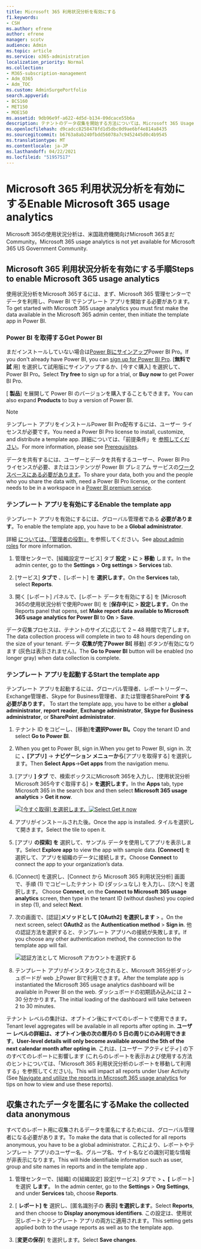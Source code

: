 ```yaml
---
title: Microsoft 365 利用状況分析を有効にする
f1.keywords:
- CSH
ms.author: efrene
author: efrene
manager: scotv
audience: Admin
ms.topic: article
ms.service: o365-administration
localization_priority: Normal
ms.collection:
- M365-subscription-management
- Adm_O365
- Adm_TOC
ms.custom: AdminSurgePortfolio
search.appverid:
- BCS160
- MET150
- MOE150
ms.assetid: 9db96e9f-a622-4d5d-b134-09dcace55b6a
description: テナントのデータ収集を開始する方法については、Microsoft 365 Usage Analytics テンプレート アプリを使用Power BI。
ms.openlocfilehash: d9cadcc8258478fd1d5dbc0d9ae6bf4e814a8435
ms.sourcegitcommit: b6763a8ab240fbdd56078a7c9452445d0c4b9545
ms.translationtype: MT
ms.contentlocale: ja-JP
ms.lasthandoff: 04/22/2021
ms.locfileid: "51957517"
---
```

# <a name="enable-microsoft-365-usage-analytics"></a><span data-ttu-id="dab70-103">Microsoft 365 利用状況分析を有効にする</span><span class="sxs-lookup"><span data-stu-id="dab70-103">Enable Microsoft 365 usage analytics</span></span>

<span data-ttu-id="dab70-104">Microsoft 365の使用状況分析は、米国政府機関向けMicrosoft 365まだCommunity。</span><span class="sxs-lookup"><span data-stu-id="dab70-104">Microsoft 365 usage analytics is not yet available for Microsoft 365 US Government Community.</span></span>
  
## <a name="steps-to-enable-microsoft-365-usage-analytics"></a><span data-ttu-id="dab70-105">Microsoft 365 利用状況分析を有効にする手順</span><span class="sxs-lookup"><span data-stu-id="dab70-105">Steps to enable Microsoft 365 usage analytics</span></span>

<span data-ttu-id="dab70-106">使用状況分析をMicrosoft 365するには、まず、Microsoft 365 管理センターでデータを利用し、Power BI でテンプレート アプリを開始する必要があります。</span><span class="sxs-lookup"><span data-stu-id="dab70-106">To get started with Microsoft 365 usage analytics you must first make the data available in the Microsoft 365 admin center, then initiate the template app in Power BI.</span></span>
  
### <a name="get-power-bi"></a><span data-ttu-id="dab70-107">Power BI を取得する</span><span class="sxs-lookup"><span data-stu-id="dab70-107">Get Power BI</span></span>

<span data-ttu-id="dab70-108">まだインストールしていない場合は[Power BIにサインアップ](https://go.microsoft.com/fwlink/p/?linkid=845347)Power BI Pro。</span><span class="sxs-lookup"><span data-stu-id="dab70-108">If you don't already have Power BI, you can [sign up for Power BI Pro](https://go.microsoft.com/fwlink/p/?linkid=845347).</span></span> <span data-ttu-id="dab70-109">[**無料で試** 用] を選択して試用版にサインアップするか、[今すぐ購入] を選択して、Power BI Pro。</span><span class="sxs-lookup"><span data-stu-id="dab70-109">Select **Try free** to sign up for a trial, or **Buy now** to get Power BI Pro.</span></span>
  
  
<span data-ttu-id="dab70-110">[ **製品**] を展開して Power BI のバージョンを購入することもできます。</span><span class="sxs-lookup"><span data-stu-id="dab70-110">You can also expand **Products** to buy a version of Power BI.</span></span> 

> [!NOTE]
> <span data-ttu-id="dab70-111">テンプレート アプリをインストールPower BI Pro配布するには、ユーザー ライセンスが必要です。</span><span class="sxs-lookup"><span data-stu-id="dab70-111">You need a Power BI Pro license to install, customize, and distribute a template app.</span></span> <span data-ttu-id="dab70-112">詳細については、「前提条件」を [参照してください](/power-bi/service-template-apps-install-distribute?source=docs#prerequisites)。</span><span class="sxs-lookup"><span data-stu-id="dab70-112">For more information, please see [Prerequisites](/power-bi/service-template-apps-install-distribute?source=docs#prerequisites).</span></span>

<span data-ttu-id="dab70-113">データを共有するには、ユーザーとデータを共有するユーザー、Power BI Pro ライセンスが必要、またはコンテンツが Power BI プレミアム サービスの[ワークスペースにある必要があります](/power-bi/service-premium-what-is)。</span><span class="sxs-lookup"><span data-stu-id="dab70-113">To share your data, both you and the people who you share the data with, need a Power BI Pro license, or the content needs to be in a workspace in a [Power BI premium service](/power-bi/service-premium-what-is).</span></span> 
  
### <a name="enable-the-template-app"></a><span data-ttu-id="dab70-114">テンプレート アプリを有効にする</span><span class="sxs-lookup"><span data-stu-id="dab70-114">Enable the template app</span></span>

<span data-ttu-id="dab70-115">テンプレート アプリを有効にするには、グローバル管理者である **必要があります**。</span><span class="sxs-lookup"><span data-stu-id="dab70-115">To enable the template app, you have to be a **Global administrator**.</span></span>
  
<span data-ttu-id="dab70-116">詳細 [については、「管理者の役割」](../add-users/about-admin-roles.md) を参照してください。</span><span class="sxs-lookup"><span data-stu-id="dab70-116">See [about admin roles](../add-users/about-admin-roles.md) for more information.</span></span> 
  
1. <span data-ttu-id="dab70-117">管理センターで、[組織設定サービス] タブ **設定** \> **に** \> **移動** します。</span><span class="sxs-lookup"><span data-stu-id="dab70-117">In the admin center, go to the **Settings** \> **Org settings** \> **Services** tab.</span></span> 
    
2. <span data-ttu-id="dab70-118">[サービス] **タブで** 、[レポート] を  **選択します**。</span><span class="sxs-lookup"><span data-stu-id="dab70-118">On the **Services** tab, select  **Reports**.</span></span>
    
3. <span data-ttu-id="dab70-119">開く [レポート] パネルで、[レポート データを有効にする] を [Microsoft 365の使用状況分析で使用Power BI] を [**保存中**]**に** \> **設定します**。</span><span class="sxs-lookup"><span data-stu-id="dab70-119">On the Reports panel that opens, set **Make report data available to Microsoft 365 usage analytics for Power BI** to **On** \> **Save**.</span></span> 
  
<span data-ttu-id="dab70-120">データ収集プロセスは、テナントのサイズに応じて 2 ~ 48 時間で完了します。</span><span class="sxs-lookup"><span data-stu-id="dab70-120">The data collection process will complete in two to 48 hours depending on the size of your tenant.</span></span> <span data-ttu-id="dab70-121">データ **収集が完了Power BI[** 移動] ボタンが有効になります (灰色は表示されません)。</span><span class="sxs-lookup"><span data-stu-id="dab70-121">The **Go to Power BI** button will be enabled (no longer gray) when data collection is complete.</span></span> 
    
### <a name="start-the-template-app"></a><span data-ttu-id="dab70-122">テンプレート アプリを起動する</span><span class="sxs-lookup"><span data-stu-id="dab70-122">Start the template app</span></span>

<span data-ttu-id="dab70-123">テンプレート アプリを起動するには、グローバル管理者、レポートリーダー、Exchange管理者、Skype for Business管理者、または管理者SharePoint **する必要があります**。 </span><span class="sxs-lookup"><span data-stu-id="dab70-123">To start the template app, you have to be either a **global administrator**, **report reader**, **Exchange administrator**, **Skype for Business administrator**, or **SharePoint administrator**.</span></span> 
  
1. <span data-ttu-id="dab70-124">テナント ID をコピーし、[移動]**を選択Power BI。**</span><span class="sxs-lookup"><span data-stu-id="dab70-124">Copy the tenant ID and select **Go to Power BI**.</span></span>
    
2.  <span data-ttu-id="dab70-125">When you get to Power BI, sign in.</span><span class="sxs-lookup"><span data-stu-id="dab70-125">When you get to Power BI, sign in.</span></span> <span data-ttu-id="dab70-126">次に **、[アプリ]** -> **ナビゲーション メニューから**[アプリを取得する] を選択します。</span><span class="sxs-lookup"><span data-stu-id="dab70-126">Then **Select Apps**->**Get apps** from the navigation menu.</span></span>    
  
3. <span data-ttu-id="dab70-127">[アプリ **] タブ** で、検索ボックスにMicrosoft 365を入力し、[使用状況分析Microsoft 365今すぐ取得する] \> **を選択します**。</span><span class="sxs-lookup"><span data-stu-id="dab70-127">In the **Apps** tab, type Microsoft 365 in the search box and then select **Microsoft 365 usage analytics** \> **Get it now**.</span></span>

    <span data-ttu-id="dab70-128">[![[今すぐ取得] を選択します。](../../media/78102250-9874-4a32-8365-436f13560b52.png)](https://app.powerbi.com/groups/me/getapps/services/cia_microsoft365.microsoft-365-usage-analytics)</span><span class="sxs-lookup"><span data-stu-id="dab70-128">[![Select Get it now](../../media/78102250-9874-4a32-8365-436f13560b52.png)](https://app.powerbi.com/groups/me/getapps/services/cia_microsoft365.microsoft-365-usage-analytics)</span></span>
    
4.  <span data-ttu-id="dab70-129">アプリがインストールされた後。</span><span class="sxs-lookup"><span data-stu-id="dab70-129">Once the app is installed.</span></span> <span data-ttu-id="dab70-130">タイルを選択して開きます。</span><span class="sxs-lookup"><span data-stu-id="dab70-130">Select the tile to open it.</span></span>

5.  <span data-ttu-id="dab70-131">[アプリ **の探索] を** 選択して、サンプル データを使用してアプリを表示します。</span><span class="sxs-lookup"><span data-stu-id="dab70-131">Select **Explore app** to view the app with sample data.</span></span> <span data-ttu-id="dab70-132">**[Connect]** を選択して、アプリを組織のデータに接続します。</span><span class="sxs-lookup"><span data-stu-id="dab70-132">Choose **Connect** to connect the app to your organization’s data.</span></span>

6.  <span data-ttu-id="dab70-133">[Connect] を選択し、[Connect から Microsoft 365 利用状況分析] 画面で、手順 (1) でコピーしたテナント ID (ダッシュなし) を入力し、[次へ] を選択します。  </span><span class="sxs-lookup"><span data-stu-id="dab70-133">Choose **Connect**, on the **Connect to Microsoft 365 usage analytics** screen, then type in the tenant ID (without dashes) you copied in step (1), and select **Next**.</span></span>
    
7. <span data-ttu-id="dab70-134">次の画面で、[認証]**メソッドとして [OAuth2]** **を選択します** \> 。</span><span class="sxs-lookup"><span data-stu-id="dab70-134">On the next screen, select **OAuth2** as the **Authentication method** \> **Sign in**.</span></span> <span data-ttu-id="dab70-135">他の認証方法を選択すると、テンプレート アプリへの接続が失敗します。</span><span class="sxs-lookup"><span data-stu-id="dab70-135">If you choose any other authentication method, the connection to the template app will fail.</span></span>
    
    ![認証方法として Microsoft アカウントを選択する](../../media/ab6f0463-c3f7-4088-a605-67c699fa86adnew.png)
  
8. <span data-ttu-id="dab70-137">テンプレート アプリがインスタンス化されると、Microsoft 365分析ダッシュボードが web 上Power BIで利用できます。</span><span class="sxs-lookup"><span data-stu-id="dab70-137">After the template app is instantiated the Microsoft 365 usage analytics dashboard will be available in Power BI on the web.</span></span> <span data-ttu-id="dab70-138">ダッシュボードの初期読み込みには 2 ~ 30 分かかります。</span><span class="sxs-lookup"><span data-stu-id="dab70-138">The initial loading of the dashboard will take between 2 to 30 minutes.</span></span>
  
<span data-ttu-id="dab70-139">テナント レベルの集計は、オプトイン後にすべてのレポートで使用できます。</span><span class="sxs-lookup"><span data-stu-id="dab70-139">Tenant level aggregates will be available in all reports after opting in.</span></span> <span data-ttu-id="dab70-140">**ユーザー レベルの詳細は、オプトイン後の次の暦月の 5 日の周りにのみ利用できます**。</span><span class="sxs-lookup"><span data-stu-id="dab70-140">**User-level details will only become available around the 5th of the next calendar month after opting in**.</span></span> <span data-ttu-id="dab70-141">これは、[ユーザー アクティビティ] の下のすべての[](navigate-and-utilize-reports.md)レポートに影響します (これらのレポートを表示および使用する方法のヒントについては、「Microsoft 365 利用状況分析のレポートを移動して利用する」を参照してください)。</span><span class="sxs-lookup"><span data-stu-id="dab70-141">This will impact all reports under User Activity (See [Navigate and utilize the reports in Microsoft 365 usage analytics](navigate-and-utilize-reports.md) for tips on how to view and use these reports).</span></span>
    
## <a name="make-the-collected-data-anonymous"></a><span data-ttu-id="dab70-142">収集されたデータを匿名にする</span><span class="sxs-lookup"><span data-stu-id="dab70-142">Make the collected data anonymous</span></span>

<span data-ttu-id="dab70-143">すべてのレポート用に収集されるデータを匿名にするためには、グローバル管理者になる必要があります。</span><span class="sxs-lookup"><span data-stu-id="dab70-143">To make the data that is collected for all reports anonymous, you have to be a global administrator.</span></span> <span data-ttu-id="dab70-144">これにより、レポートやテンプレート アプリのユーザー名、グループ名、サイト名などの識別可能な情報が非表示になります。</span><span class="sxs-lookup"><span data-stu-id="dab70-144">This will hide identifiable information such as user, group and site names in reports and in the template app .</span></span>
  
1. <span data-ttu-id="dab70-145">管理センターで、[組織] の[組織設定] 設定[サービス] タブで \> **、[** レポート] を選択 **します**。 </span><span class="sxs-lookup"><span data-stu-id="dab70-145">In the admin center, go to the **Settings** \> **Org Settings**, and under **Services** tab, choose **Reports**.</span></span>
    
2. <span data-ttu-id="dab70-146">[ **レポート] を** 選択し、[匿名識別子の **表示] を選択します**。</span><span class="sxs-lookup"><span data-stu-id="dab70-146">Select **Reports**, and then choose to **Display anonymous identifiers**.</span></span> <span data-ttu-id="dab70-147">この設定は、使用状況レポートとテンプレート アプリの両方に適用されます。</span><span class="sxs-lookup"><span data-stu-id="dab70-147">This setting gets applied both to the usage reports as well as to the template app.</span></span>
  
3. <span data-ttu-id="dab70-148">[**変更の保存**] を選択します。</span><span class="sxs-lookup"><span data-stu-id="dab70-148">Select **Save changes**.</span></span>
